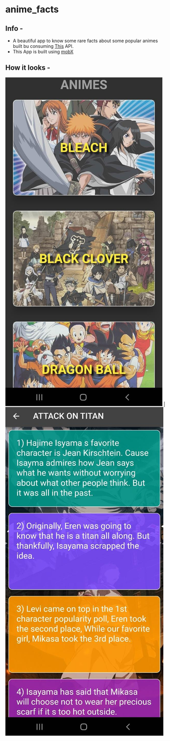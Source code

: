 # anime_facts

## Info -

- A beautiful app to know some rare facts about some popular animes built bu consuming [This](https://docs.flutter.dev/get-started/codelab) API.
- This App is built using [mobX](https://docs.flutter.dev/cookbook)

## How it looks -

![home_screen](app_img_1.jpeg) | ![facts_screen](app_img_2.jpeg)
